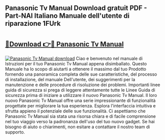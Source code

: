 ## Panasonic Tv Manual Download gratuit PDF - Part-NAI Italiano Manuale dell'utente di riparazione 1FUrk

# <h2><a href="http://dfd640.blite.top/?on=Panasonic+Tv+Manual">🔗Download 👉🔴 Panasonic Tv Manual</a></h2>

[![Panasonic Tv Manual download](https://i.imgur.com/lujVjoI.png)](http://dfd640.blite.top/?on=Panasonic+Tv+Manual)
Ciao e benvenuto nel manuale di Istruzioni per il tuo Panasonic Tv Manual appena disimballato. Questo Manuale ha lo scopo di aiutarti a ottenere il massimo dal tuo Prodotto fornendo una panoramica completa delle sue caratteristiche, del processo di installazione, del manuale Dell'utente, dei suggerimenti per la manutenzione e delle procedure di risoluzione dei problemi. Importanti linee guida di sicurezza si prega di leggere attentamente tutte le Linee Guida di sicurezza prima di iniziare a utilizzare il nuovo Panasonic Tv Manual. Il loro nuovo Panasonic Tv Manual offre una serie impressionante di funzionalità progettate per migliorare la tua esperienza. Esplora l'interfaccia intuitiva e sfrutta appieno il potenziale delle sue funzionalità. Ci aspettiamo che Panasonic Tv Manual sia stata una risorsa chiara e di facile comprensione nel tuo viaggio verso la padronanza dell'uso del tuo nuovo gadget. Se hai bisogno di aiuto o chiarimenti, non esitare a contattare il nostro team di supporto.
